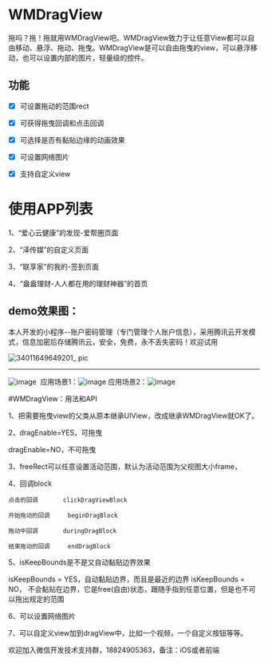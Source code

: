 # WMDragView
拖吗？拖！拖就用WMDragView吧。WMDragView致力于让任意View都可以自由移动、悬浮、拖动、拖曳。WMDragView是可以自由拖曳的view，可以悬浮移动，也可以设置内部的图片，轻量级的控件。

## 功能
- [x] 可设置拖动的范围rect
- [x] 可获得拖曳回调和点击回调
- [x] 可选择是否有黏贴边缘的动画效果
- [x] 可设置网络图片
- [x] 支持自定义view


# 使用APP列表
1、“爱心云健康”的发现-爱帮圈页面

2、“泽传媒”的自定义页面

3、“联享家”的我的-签到页面

4、“盎盎理财-人人都在用的理财神器”的首页


demo效果图：
---
本人开发的小程序--账户密码管理（专门管理个人账户信息），采用腾讯云开发模式，信息加密后存储腾讯云，安全，免费，永不丢失密码！欢迎试用

![34011649649201_ pic](https://user-images.githubusercontent.com/8285047/162709316-0e069ed7-8a01-4eb5-941d-3aa897507f8e.jpg)

---
![image](https://github.com/zhengwenming/WMDragView/blob/master/WMDragView/WMDragView.gif)  应用场景1：![image](https://github.com/zhengwenming/WMDragView/blob/master/WMDragView/WMPlayer.gif) 应用场景2：![image](https://github.com/zhengwenming/WMDragView/blob/master/WMDragView/douyu.gif) 



#WMDragView：用法和API

1、把需要拖曳view的父类从原本继承UIView，改成继承WMDragView就OK了。

2、dragEnable=YES，可拖曳

   dragEnable=NO，不可拖曳
   
3、freeRect可以任意设置活动范围，默认为活动范围为父视图大小frame，

4、回调block

	点击的回调		clickDragViewBlock
	
	开始拖动的回调		beginDragBlock
	
	拖动中回调		duringDragBlock
	
	结束拖动的回调 	endDragBlock
	
5、isKeepBounds是不是又自动黏贴边界效果

 isKeepBounds = YES，自动黏贴边界，而且是最近的边界
 isKeepBounds = NO， 不会黏贴在边界，它是free(自由)状态，跟随手指到任意位置，但是也不可以拖出规定的范围

6、可以设置网络图片

7、可以自定义view加到dragView中，比如一个视频，一个自定义按钮等等。



欢迎加入微信开发技术支持群，18824905363，备注：iOS或者前端


